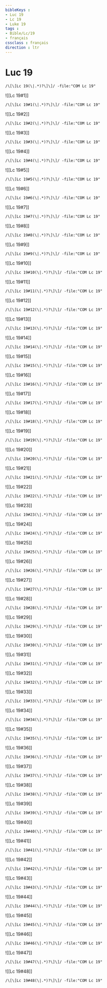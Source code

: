 ```yaml
---
bibleKeys : 
- Luc 19
- Lc 19
- Luke 19
tags : 
- Bible/Lc/19
- français
cssclass : français
direction : ltr
---
```


# Luc 19

```query
/\[\[Lc 19(\|.*)?\]\]/ -file:"COM Lc 19"
```



![[Lc 19#1]]

```query
/\[\[Lc 19#1(\|.*)?\]\]/ -file:"COM Lc 19"
```

![[Lc 19#2]]

```query
/\[\[Lc 19#2(\|.*)?\]\]/ -file:"COM Lc 19"
```

![[Lc 19#3]]

```query
/\[\[Lc 19#3(\|.*)?\]\]/ -file:"COM Lc 19"
```

![[Lc 19#4]]

```query
/\[\[Lc 19#4(\|.*)?\]\]/ -file:"COM Lc 19"
```

![[Lc 19#5]]

```query
/\[\[Lc 19#5(\|.*)?\]\]/ -file:"COM Lc 19"
```

![[Lc 19#6]]

```query
/\[\[Lc 19#6(\|.*)?\]\]/ -file:"COM Lc 19"
```

![[Lc 19#7]]

```query
/\[\[Lc 19#7(\|.*)?\]\]/ -file:"COM Lc 19"
```

![[Lc 19#8]]

```query
/\[\[Lc 19#8(\|.*)?\]\]/ -file:"COM Lc 19"
```

![[Lc 19#9]]

```query
/\[\[Lc 19#9(\|.*)?\]\]/ -file:"COM Lc 19"
```

![[Lc 19#10]]

```query
/\[\[Lc 19#10(\|.*)?\]\]/ -file:"COM Lc 19"
```

![[Lc 19#11]]

```query
/\[\[Lc 19#11(\|.*)?\]\]/ -file:"COM Lc 19"
```

![[Lc 19#12]]

```query
/\[\[Lc 19#12(\|.*)?\]\]/ -file:"COM Lc 19"
```

![[Lc 19#13]]

```query
/\[\[Lc 19#13(\|.*)?\]\]/ -file:"COM Lc 19"
```

![[Lc 19#14]]

```query
/\[\[Lc 19#14(\|.*)?\]\]/ -file:"COM Lc 19"
```

![[Lc 19#15]]

```query
/\[\[Lc 19#15(\|.*)?\]\]/ -file:"COM Lc 19"
```

![[Lc 19#16]]

```query
/\[\[Lc 19#16(\|.*)?\]\]/ -file:"COM Lc 19"
```

![[Lc 19#17]]

```query
/\[\[Lc 19#17(\|.*)?\]\]/ -file:"COM Lc 19"
```

![[Lc 19#18]]

```query
/\[\[Lc 19#18(\|.*)?\]\]/ -file:"COM Lc 19"
```

![[Lc 19#19]]

```query
/\[\[Lc 19#19(\|.*)?\]\]/ -file:"COM Lc 19"
```

![[Lc 19#20]]

```query
/\[\[Lc 19#20(\|.*)?\]\]/ -file:"COM Lc 19"
```

![[Lc 19#21]]

```query
/\[\[Lc 19#21(\|.*)?\]\]/ -file:"COM Lc 19"
```

![[Lc 19#22]]

```query
/\[\[Lc 19#22(\|.*)?\]\]/ -file:"COM Lc 19"
```

![[Lc 19#23]]

```query
/\[\[Lc 19#23(\|.*)?\]\]/ -file:"COM Lc 19"
```

![[Lc 19#24]]

```query
/\[\[Lc 19#24(\|.*)?\]\]/ -file:"COM Lc 19"
```

![[Lc 19#25]]

```query
/\[\[Lc 19#25(\|.*)?\]\]/ -file:"COM Lc 19"
```

![[Lc 19#26]]

```query
/\[\[Lc 19#26(\|.*)?\]\]/ -file:"COM Lc 19"
```

![[Lc 19#27]]

```query
/\[\[Lc 19#27(\|.*)?\]\]/ -file:"COM Lc 19"
```

![[Lc 19#28]]

```query
/\[\[Lc 19#28(\|.*)?\]\]/ -file:"COM Lc 19"
```

![[Lc 19#29]]

```query
/\[\[Lc 19#29(\|.*)?\]\]/ -file:"COM Lc 19"
```

![[Lc 19#30]]

```query
/\[\[Lc 19#30(\|.*)?\]\]/ -file:"COM Lc 19"
```

![[Lc 19#31]]

```query
/\[\[Lc 19#31(\|.*)?\]\]/ -file:"COM Lc 19"
```

![[Lc 19#32]]

```query
/\[\[Lc 19#32(\|.*)?\]\]/ -file:"COM Lc 19"
```

![[Lc 19#33]]

```query
/\[\[Lc 19#33(\|.*)?\]\]/ -file:"COM Lc 19"
```

![[Lc 19#34]]

```query
/\[\[Lc 19#34(\|.*)?\]\]/ -file:"COM Lc 19"
```

![[Lc 19#35]]

```query
/\[\[Lc 19#35(\|.*)?\]\]/ -file:"COM Lc 19"
```

![[Lc 19#36]]

```query
/\[\[Lc 19#36(\|.*)?\]\]/ -file:"COM Lc 19"
```

![[Lc 19#37]]

```query
/\[\[Lc 19#37(\|.*)?\]\]/ -file:"COM Lc 19"
```

![[Lc 19#38]]

```query
/\[\[Lc 19#38(\|.*)?\]\]/ -file:"COM Lc 19"
```

![[Lc 19#39]]

```query
/\[\[Lc 19#39(\|.*)?\]\]/ -file:"COM Lc 19"
```

![[Lc 19#40]]

```query
/\[\[Lc 19#40(\|.*)?\]\]/ -file:"COM Lc 19"
```

![[Lc 19#41]]

```query
/\[\[Lc 19#41(\|.*)?\]\]/ -file:"COM Lc 19"
```

![[Lc 19#42]]

```query
/\[\[Lc 19#42(\|.*)?\]\]/ -file:"COM Lc 19"
```

![[Lc 19#43]]

```query
/\[\[Lc 19#43(\|.*)?\]\]/ -file:"COM Lc 19"
```

![[Lc 19#44]]

```query
/\[\[Lc 19#44(\|.*)?\]\]/ -file:"COM Lc 19"
```

![[Lc 19#45]]

```query
/\[\[Lc 19#45(\|.*)?\]\]/ -file:"COM Lc 19"
```

![[Lc 19#46]]

```query
/\[\[Lc 19#46(\|.*)?\]\]/ -file:"COM Lc 19"
```

![[Lc 19#47]]

```query
/\[\[Lc 19#47(\|.*)?\]\]/ -file:"COM Lc 19"
```

![[Lc 19#48]]

```query
/\[\[Lc 19#48(\|.*)?\]\]/ -file:"COM Lc 19"
```

